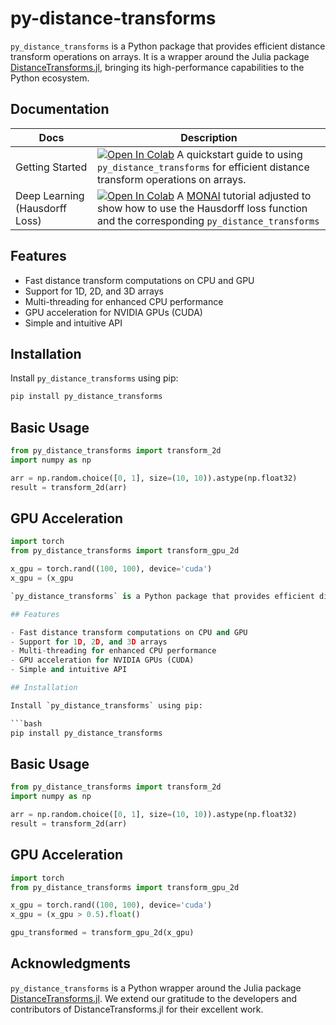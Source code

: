 # py-distance-transforms
`py_distance_transforms` is a Python package that provides efficient distance transform operations on arrays. It is a wrapper around the Julia package [DistanceTransforms.jl](https://github.com/Dale-Black/DistanceTransforms.jl), bringing its high-performance capabilities to the Python ecosystem.


## Documentation
| Docs | Description |
|------|-------------|
| Getting Started| [![Open In Colab](https://colab.research.google.com/assets/colab-badge.svg)](https://colab.research.google.com/drive/1YNcN0sTk4pu1f79KZLK9dnd4BBqKGqSv?usp=sharing) A quickstart guide to using `py_distance_transforms` for efficient distance transform operations on arrays. |
| Deep Learning (Hausdorff Loss)| [![Open In Colab](https://colab.research.google.com/assets/colab-badge.svg)](https://colab.research.google.com/drive/1YNou2N6cywlosHSuBP1Yjj6RLUl-SfLV?usp=sharing) A [MONAI](https://github.com/Project-MONAI/tutorials) tutorial adjusted to show how to use the Hausdorff loss function and the corresponding `py_distance_transforms`|

## Features

- Fast distance transform computations on CPU and GPU
- Support for 1D, 2D, and 3D arrays
- Multi-threading for enhanced CPU performance
- GPU acceleration for NVIDIA GPUs (CUDA)
- Simple and intuitive API

## Installation

Install `py_distance_transforms` using pip:

```bash
pip install py_distance_transforms
```

## Basic Usage

```python
from py_distance_transforms import transform_2d
import numpy as np

arr = np.random.choice([0, 1], size=(10, 10)).astype(np.float32)
result = transform_2d(arr)
```

## GPU Acceleration

```python
import torch
from py_distance_transforms import transform_gpu_2d

x_gpu = torch.rand((100, 100), device='cuda')
x_gpu = (x_gpu

`py_distance_transforms` is a Python package that provides efficient distance transform operations on arrays. It is a wrapper around the Julia package [DistanceTransforms.jl](https://github.com/Dale-Black/DistanceTransforms.jl), bringing its high-performance capabilities to the Python ecosystem.

## Features

- Fast distance transform computations on CPU and GPU
- Support for 1D, 2D, and 3D arrays
- Multi-threading for enhanced CPU performance
- GPU acceleration for NVIDIA GPUs (CUDA)
- Simple and intuitive API

## Installation

Install `py_distance_transforms` using pip:

```bash
pip install py_distance_transforms
```

## Basic Usage

```python
from py_distance_transforms import transform_2d
import numpy as np

arr = np.random.choice([0, 1], size=(10, 10)).astype(np.float32)
result = transform_2d(arr)
```

## GPU Acceleration

```python
import torch
from py_distance_transforms import transform_gpu_2d

x_gpu = torch.rand((100, 100), device='cuda')
x_gpu = (x_gpu > 0.5).float()

gpu_transformed = transform_gpu_2d(x_gpu)
```

## Acknowledgments

`py_distance_transforms` is a Python wrapper around the Julia package [DistanceTransforms.jl](https://github.com/MolloiLab/DistanceTransforms.jl). We extend our gratitude to the developers and contributors of DistanceTransforms.jl for their excellent work.
